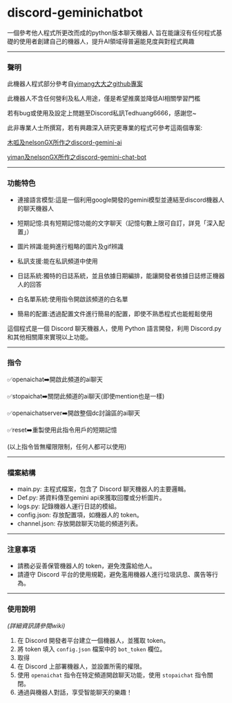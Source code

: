 # discord-geminichatbot
一個參考他人程式所更改而成的python版本聊天機器人
旨在能讓沒有任何程式基礎的使用者創建自己的機器人，提升AI領域得普遍能見度與對程式興趣

---

### 聲明
此機器人程式部分參考自[yimang大大之github專案][1]

此機器人不含任何營利及私人用途，僅是希望推廣並降低AI相關學習門檻

若有bug或使用及設定上問題至Discord私訊Tedhuang6666，感謝您~

此非專業人士所撰寫，若有興趣深入研究更專業的程式可參考這兩個專案:

[木呱及nelsonGX所作之discord-gemini-ai][2]

[yiman及nelsonGX所作之discord-gemini-chat-bot][1]
 
  [1]: https://github.com/imyimang/discord-gemini-chat-bot        "discord-gemini-chat-bot"
  [2]: https://github.com/peter995peter/discord-gemini-ai  "discord-gemini-ai"

---

### 功能特色

* 連接語言模型:這是一個利用google開發的gemini模型並連結至discord機器人的聊天機器人

* 短期記憶:具有短期記憶功能的文字聊天（記憶句數上限可自訂，詳見「深入配置」）

* 圖片辨識:能夠進行粗略的圖片及gif辨識

* 私訊支援:能在私訊頻道中使用

* 日誌系統:獨特的日誌系統，並且依據日期編排，能讓開發者依據日誌修正機器人的回答

* 白名單系統:使用指令開啟該頻道的白名單

* 簡易的配置:透過配置文件進行簡易的配置，即使不熟悉程式也能輕鬆使用

這個程式是一個 Discord 聊天機器人，使用 Python 語言開發，利用 Discord.py 和其他相關庫來實現以上功能。

---

### 指令
✅openaichat➡️開啟此頻道的ai聊天

✅stopaichat➡️關閉此頻道的ai聊天(即使mention也是一樣)

✅openaichatserver➡️開啟整個dc討論區的ai聊天

✅reset➡️重製使用此指令用戶的短期記憶

(以上指令皆無權限限制，任何人都可以使用)

---

### 檔案結構
- main.py: 主程式檔案，包含了 Discord 聊天機器人的主要邏輯。
- Def.py: 將資料傳至gemini api來獲取回覆或分析圖片。
- logs.py: 記錄機器人運行日誌的模組。
- config.json: 存放配置項，如機器人的 token。
- channel.json: 存放開啟聊天功能的頻道列表。

---

### 注意事項
- 請務必妥善保管機器人的 token，避免洩露給他人。
- 請遵守 Discord 平台的使用規範，避免濫用機器人進行垃圾訊息、廣告等行為。

---

### 使用說明

*(詳細資訊請參閱wiki)*

1. 在 Discord 開發者平台建立一個機器人，並獲取 token。
2. 將 token 填入 `config.json` 檔案中的 `bot_token` 欄位。
3. 取得
3. 在 Discord 上部署機器人，並設置所需的權限。
4. 使用 `openaichat` 指令在特定頻道開啟聊天功能，使用 `stopaichat` 指令關閉。
5. 通過與機器人對話，享受智能聊天的樂趣！
